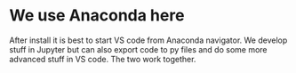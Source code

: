 # We use Anaconda here

After install it is best to start VS code from Anaconda navigator.
We develop stuff in Jupyter but can also export code to py files and do some more advanced stuff in VS code. The two work together.
